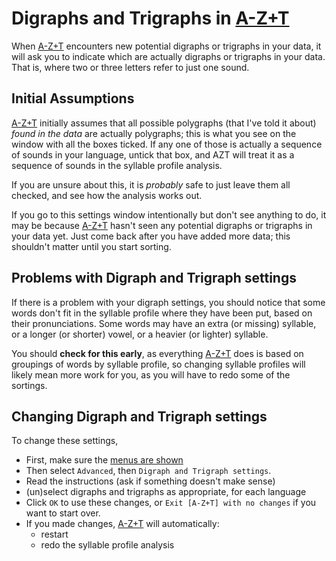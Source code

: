 # Digraphs and Trigraphs in [A-Z+T]

When [A-Z+T] encounters new potential digraphs or trigraphs in your data, it will ask you to indicate which are actually digraphs or trigraphs in your data. That is, where two or three letters refer to just one sound.

## Initial Assumptions
[A-Z+T] initially assumes that all possible polygraphs (that I've told it about) _found in the data_ are actually polygraphs; this is what you see on the window with all the boxes ticked. If any one of those is actually a sequence of sounds in your language, untick that box, and AZT will treat it as a sequence of sounds in the syllable profile analysis.

If you are unsure about this, it is _probably_ safe to just leave them all checked, and see how the analysis works out.

If you go to this settings window intentionally but don't see anything to do, it may be because [A-Z+T] hasn't seen any potential digraphs or trigraphs in your data yet. Just come back after you have added more data; this shouldn't matter until you start sorting.

## Problems with Digraph and Trigraph settings
If there is a problem with your digraph settings, you should notice that some words don't fit in the syllable profile where they have been put, based on their pronunciations. Some words may have an extra (or missing) syllable, or a longer (or shorter) vowel, or a heavier (or lighter) syllable.

You should **check for this early**, as everything [A-Z+T] does is based on groupings of words by syllable profile, so changing syllable profiles will likely mean more work for you, as you will have to redo some of the sortings.

## Changing Digraph and Trigraph settings
To change these settings,
- First, make sure the [menus are shown](MENUS.md)
- Then select `Advanced`, then `Digraph and Trigraph settings`.
- Read the instructions (ask if something doesn't make sense)
- (un)select digraphs and trigraphs as appropriate, for each language
- Click `OK` to use these changes, or `Exit [A-Z+T] with no changes` if you want to start over.
- If you made changes, [A-Z+T] will automatically:
  - restart
  - redo the syllable profile analysis

[A-Z+T]:  https://github.com/kent-rasmussen/azt
[WeSay]:  https://software.sil.org/wesay/
[FLEx]: https://software.sil.org/fieldworks/
[LIFT]: https://code.google.com/archive/p/lift-standard/
[CAWL]: http://www.comparalex.org/resources/SIL%20Comparative%20African%20Word%20List.pdf
